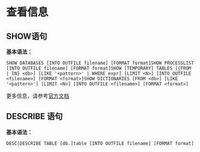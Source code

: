 # 查看信息

## SHOW语句

**基本语法：**

```
SHOW DATABASES [INTO OUTFILE filename] [FORMAT format]SHOW PROCESSLIST [INTO OUTFILE filename] [FORMAT format]SHOW [TEMPORARY] TABLES [{FROM | IN} <db>] [LIKE '<pattern>' | WHERE expr] [LIMIT <N>] [INTO OUTFILE <filename>] [FORMAT <format>]SHOW DICTIONARIES [FROM <db>] [LIKE '<pattern>'] [LIMIT <N>] [INTO OUTFILE <filename>] [FORMAT <format>]
```

更多信息，请参考[官方文档](https://clickhouse.com/docs/en/sql-reference/statements/show/)

## DESCRIBE 语句

**基本语法：**

```
DESC|DESCRIBE TABLE [db.]table [INTO OUTFILE filename] [FORMAT format]
```

